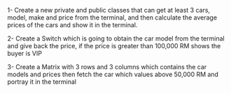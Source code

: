 1- Create a new private and public classes that can get at least 3 cars, model, make and price from the terminal, and then calculate the average prices of the cars and show it in the terminal.

2- Create a Switch which is going to obtain the car model from the terminal and give back the price, if the price is greater than 100,000 RM shows the buyer is VIP

3- Create a Matrix with 3 rows and 3 columns which contains the car models and prices then fetch the car which values above 50,000 RM and portray it in the terminal